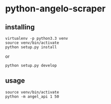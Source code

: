 python-angelo-scraper
=====================

installing
----

    virtualenv -p python3.3 venv
    source venv/bin/activate
    python setup.py install
or

    python setup.py develop

usage
----

    source venv/bin/activate
    python -m angel_api 1 50